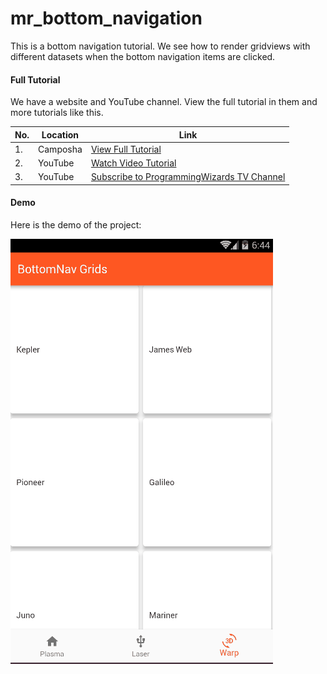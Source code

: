 # mr_bottom_navigation

This is a bottom navigation tutorial. We see how to render gridviews with different datasets
when the bottom navigation items are clicked.



#### Full Tutorial

We have a website and YouTube channel. View the full tutorial in them and more tutorials
like this.

|No.|Location|Link|
|---|--------|---------|
|1.|Camposha|[View Full Tutorial](https://camposha.info/flutter/bottomnavigationbar)|
|2.|YouTube |[Watch Video Tutorial](https://www.youtube.com/watch?v=4v8Y8mPLmQc) |
|3.|YouTube |[Subscribe to ProgrammingWizards TV Channel](http://www.youtube.com/c/programmingwizards) |

#### Demo

Here is the demo of the project:

![Flutter BottomNavigationBar with GridViews](/demo/demo1.gif)
